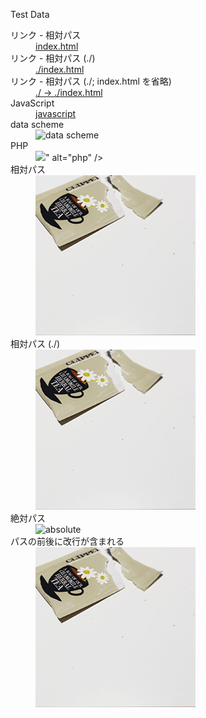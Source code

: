<script src="test1_files/script.js"></script>
<script src="<?= htmlspecialchars( $px->path_files('/script.js') ) ?>"></script>


Test Data

<dl>
	<dt>リンク - 相対パス</dt>
		<dd><a href="index.html">index.html</a></dd>
	<dt>リンク - 相対パス (./)</dt>
		<dd><a href="./index.html">./index.html</a></dd>
	<dt>リンク - 相対パス (./; index.html を省略)</dt>
		<dd><a href="./">./ -> ./index.html</a></dd>
	<dt>JavaScript</dt>
		<dd><a href="javascript:alert(123);">javascript</a></dd>
	<dt>data scheme</dt>
		<dd><img src="data:" alt="data scheme" /></dd>
	<dt>PHP</dt>
		<dd><img src="<?php $px->path_files("/image.gif") ?>" alt="php" /></dd>
	<dt>相対パス</dt>
		<dd><img src="test1_files/image.gif" alt="relative" /></dd>
	<dt>相対パス (./)</dt>
		<dd><img src="./test1_files/image.gif" alt="relative_dot_slash" /></dd>
	<dt>絶対パス</dt>
		<dd><img src="/test1/test1_files/image.gif" alt="absolute" /></dd>
	<dt>パスの前後に改行が含まれる</dt>
		<dd><img src="
			test1_files/image.gif
		" alt="br" /></dd>
</dl>
